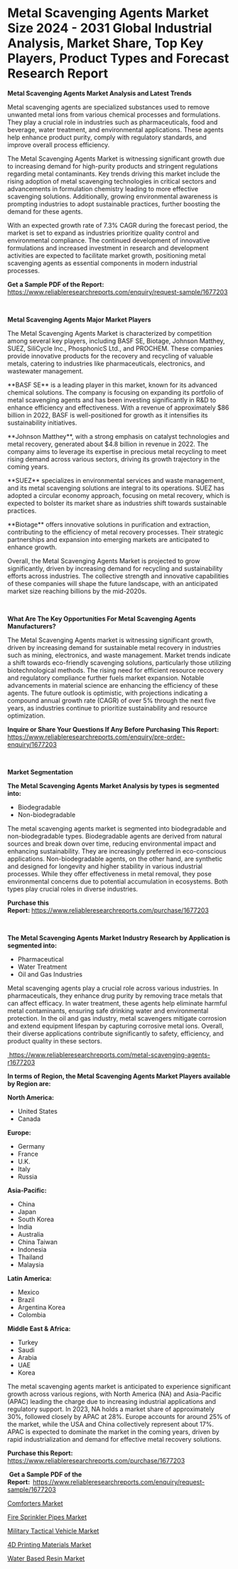 <p><h1>Metal Scavenging Agents Market Size 2024 - 2031 Global Industrial Analysis, Market Share, Top Key Players, Product Types and Forecast Research Report</h1></p><p><strong>Metal Scavenging Agents Market Analysis and Latest Trends</strong></p>
<p><p>Metal scavenging agents are specialized substances used to remove unwanted metal ions from various chemical processes and formulations. They play a crucial role in industries such as pharmaceuticals, food and beverage, water treatment, and environmental applications. These agents help enhance product purity, comply with regulatory standards, and improve overall process efficiency.</p><p>The Metal Scavenging Agents Market is witnessing significant growth due to increasing demand for high-purity products and stringent regulations regarding metal contaminants. Key trends driving this market include the rising adoption of metal scavenging technologies in critical sectors and advancements in formulation chemistry leading to more effective scavenging solutions. Additionally, growing environmental awareness is prompting industries to adopt sustainable practices, further boosting the demand for these agents.</p><p>With an expected growth rate of 7.3% CAGR during the forecast period, the market is set to expand as industries prioritize quality control and environmental compliance. The continued development of innovative formulations and increased investment in research and development activities are expected to facilitate market growth, positioning metal scavenging agents as essential components in modern industrial processes.</p></p>
<p><strong>Get a Sample PDF of the Report:&nbsp;</strong> <a href="https://www.reliableresearchreports.com/enquiry/request-sample/1677203?utm_campaign=3&utm_medium=2&utm_source=Github&utm_content=ia&utm_term=11122024&utm_id=metal-scavenging-agents">https://www.reliableresearchreports.com/enquiry/request-sample/1677203</a></p>
<p>&nbsp;</p>
<p><strong>Metal Scavenging Agents Major Market Players</strong></p>
<p><p>The Metal Scavenging Agents Market is characterized by competition among several key players, including BASF SE, Biotage, Johnson Matthey, SUEZ, SiliCycle Inc., PhosphonicS Ltd., and PROCHEM. These companies provide innovative products for the recovery and recycling of valuable metals, catering to industries like pharmaceuticals, electronics, and wastewater management.</p><p>**BASF SE** is a leading player in this market, known for its advanced chemical solutions. The company is focusing on expanding its portfolio of metal scavenging agents and has been investing significantly in R&D to enhance efficiency and effectiveness. With a revenue of approximately $86 billion in 2022, BASF is well-positioned for growth as it intensifies its sustainability initiatives.</p><p>**Johnson Matthey**, with a strong emphasis on catalyst technologies and metal recovery, generated about $4.8 billion in revenue in 2022. The company aims to leverage its expertise in precious metal recycling to meet rising demand across various sectors, driving its growth trajectory in the coming years.</p><p>**SUEZ** specializes in environmental services and waste management, and its metal scavenging solutions are integral to its operations. SUEZ has adopted a circular economy approach, focusing on metal recovery, which is expected to bolster its market share as industries shift towards sustainable practices.</p><p>**Biotage** offers innovative solutions in purification and extraction, contributing to the efficiency of metal recovery processes. Their strategic partnerships and expansion into emerging markets are anticipated to enhance growth.</p><p>Overall, the Metal Scavenging Agents Market is projected to grow significantly, driven by increasing demand for recycling and sustainability efforts across industries. The collective strength and innovative capabilities of these companies will shape the future landscape, with an anticipated market size reaching billions by the mid-2020s.</p></p>
<p>&nbsp;</p>
<p><strong>What Are The Key Opportunities For Metal Scavenging Agents Manufacturers?</strong></p>
<p><p>The Metal Scavenging Agents market is witnessing significant growth, driven by increasing demand for sustainable metal recovery in industries such as mining, electronics, and waste management. Market trends indicate a shift towards eco-friendly scavenging solutions, particularly those utilizing biotechnological methods. The rising need for efficient resource recovery and regulatory compliance further fuels market expansion. Notable advancements in material science are enhancing the efficiency of these agents. The future outlook is optimistic, with projections indicating a compound annual growth rate (CAGR) of over 5% through the next five years, as industries continue to prioritize sustainability and resource optimization.</p></p>
<p><strong>Inquire or Share Your Questions If Any Before Purchasing This Report:</strong> <a href="https://www.reliableresearchreports.com/enquiry/pre-order-enquiry/1677203?utm_campaign=3&utm_medium=2&utm_source=Github&utm_content=ia&utm_term=11122024&utm_id=metal-scavenging-agents">https://www.reliableresearchreports.com/enquiry/pre-order-enquiry/1677203</a></p>
<p>&nbsp;</p>
<p><strong>Market Segmentation</strong></p>
<p><strong>The Metal Scavenging Agents Market Analysis by types is segmented into:</strong></p>
<p><ul><li>Biodegradable</li><li>Non-biodegradable</li></ul></p>
<p><p>The metal scavenging agents market is segmented into biodegradable and non-biodegradable types. Biodegradable agents are derived from natural sources and break down over time, reducing environmental impact and enhancing sustainability. They are increasingly preferred in eco-conscious applications. Non-biodegradable agents, on the other hand, are synthetic and designed for longevity and higher stability in various industrial processes. While they offer effectiveness in metal removal, they pose environmental concerns due to potential accumulation in ecosystems. Both types play crucial roles in diverse industries.</p></p>
<p><strong>Purchase this Report:&nbsp;</strong><a href="https://www.reliableresearchreports.com/purchase/1677203?utm_campaign=3&utm_medium=2&utm_source=Github&utm_content=ia&utm_term=11122024&utm_id=metal-scavenging-agents">https://www.reliableresearchreports.com/purchase/1677203</a></p>
<p>&nbsp;</p>
<p><strong>The Metal Scavenging Agents Market Industry Research by Application is segmented into:</strong></p>
<p><ul><li>Pharmaceutical</li><li>Water Treatment</li><li>Oil and Gas Industries</li></ul></p>
<p><p>Metal scavenging agents play a crucial role across various industries. In pharmaceuticals, they enhance drug purity by removing trace metals that can affect efficacy. In water treatment, these agents help eliminate harmful metal contaminants, ensuring safe drinking water and environmental protection. In the oil and gas industry, metal scavengers mitigate corrosion and extend equipment lifespan by capturing corrosive metal ions. Overall, their diverse applications contribute significantly to safety, efficiency, and product quality in these sectors.</p></p>
<p><a href="https://www.reliableresearchreports.com/metal-scavenging-agents-r1677203?utm_campaign=3&utm_medium=2&utm_source=Github&utm_content=ia&utm_term=11122024&utm_id=metal-scavenging-agents">&nbsp;https://www.reliableresearchreports.com/metal-scavenging-agents-r1677203</a></p>
<p><strong>In terms of Region, the Metal Scavenging Agents Market Players available by Region are:</strong></p>
<p>
    <p> <strong> North America: </strong>
        <ul>
            <li>United States</li>
            <li>Canada</li>
        </ul>
        </p> 
    <p> <strong> Europe: </strong>
        <ul>
            <li>Germany</li>
            <li>France</li>
            <li>U.K.</li>
            <li>Italy</li>
            <li>Russia</li>
        </ul>
        </p> 
    <p> <strong> Asia-Pacific: </strong>
        <ul>
            <li>China</li>
            <li>Japan</li>
            <li>South Korea</li>
            <li>India</li>
            <li>Australia</li>
            <li>China Taiwan</li>
            <li>Indonesia</li>
            <li>Thailand</li>
            <li>Malaysia</li>
        </ul>
        </p> 
    <p> <strong> Latin America: </strong>
        <ul>
            <li>Mexico</li>
            <li>Brazil</li>
            <li>Argentina Korea</li>
            <li>Colombia</li>
        </ul>
        </p> 
    <p> <strong> Middle East & Africa: </strong>
        <ul>
            <li>Turkey</li>
            <li>Saudi</li>
            <li>Arabia</li>
            <li>UAE</li>
            <li>Korea</li>
        </ul>
    </p>
    </p>
<p><p>The metal scavenging agents market is anticipated to experience significant growth across various regions, with North America (NA) and Asia-Pacific (APAC) leading the charge due to increasing industrial applications and regulatory support. In 2023, NA holds a market share of approximately 30%, followed closely by APAC at 28%. Europe accounts for around 25% of the market, while the USA and China collectively represent about 17%. APAC is expected to dominate the market in the coming years, driven by rapid industrialization and demand for effective metal recovery solutions.</p></p>
<p><strong>Purchase this Report: </strong><a href="https://www.reliableresearchreports.com/purchase/1677203?utm_campaign=3&utm_medium=2&utm_source=Github&utm_content=ia&utm_term=11122024&utm_id=metal-scavenging-agents">https://www.reliableresearchreports.com/purchase/1677203</a></p>
<p>&nbsp;<strong>Get a Sample PDF of the Report:&nbsp;&nbsp;</strong><a href="https://www.reliableresearchreports.com/enquiry/request-sample/1677203?utm_campaign=3&utm_medium=2&utm_source=Github&utm_content=ia&utm_term=11122024&utm_id=metal-scavenging-agents">https://www.reliableresearchreports.com/enquiry/request-sample/1677203</a></p>
<p><strong></strong></p>
<p><p><a href="https://www.linkedin.com/pulse/c-hannibex-sqmmf?utm_campaign=3&utm_medium=2&utm_source=Github&utm_content=ia&utm_term=11122024&utm_id=metal-scavenging-agents">Comforters Market</a></p><p><a href="https://www.linkedin.com/pulse/global-fire-sprinkler-pipes-market-study-2024-2031-overview-top-rejge?utm_campaign=3&utm_medium=2&utm_source=Github&utm_content=ia&utm_term=11122024&utm_id=metal-scavenging-agents">Fire Sprinkler Pipes Market</a></p><p><a href="https://www.linkedin.com/pulse/report-military-tactical-vehicle-market-rapid-expansion-cagr-mpire?utm_campaign=3&utm_medium=2&utm_source=Github&utm_content=ia&utm_term=11122024&utm_id=metal-scavenging-agents">Military Tactical Vehicle Market</a></p><p><a href="https://github.com/mauripalmi/Market-Research-Report-List-5/blob/main/4d-printing-materials-market.md?utm_campaign=3&utm_medium=2&utm_source=Github&utm_content=ia&utm_term=11122024&utm_id=metal-scavenging-agents">4D Printing Materials Market</a></p><p><a href="https://github.com/gulaimolin/Market-Research-Report-List-6/blob/main/water-based-resin-market.md?utm_campaign=3&utm_medium=2&utm_source=Github&utm_content=ia&utm_term=11122024&utm_id=metal-scavenging-agents">Water Based Resin Market</a></p></p>